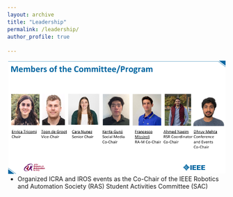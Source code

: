```yaml
---
layout: archive
title: "Leadership"
permalink: /leadership/
author_profile: true

---
```


<div class="image-container" style="text-align: center;">
  <img src="/images/ras.PNG" alt="IEEE Robotics and Automation Society (RAS) Student Activities Committee (SAC) Conference Co-Chair" style="max-width: 500px;">
  <ul style="list-style-type: disc; text-align: left; margin: 0 auto; display: inline-block;">
    <li>Organized ICRA and IROS events as the Co-Chair of the IEEE Robotics and Automation Society (RAS) Student Activities Committee (SAC)</li>
  </ul>
 </div>

 
